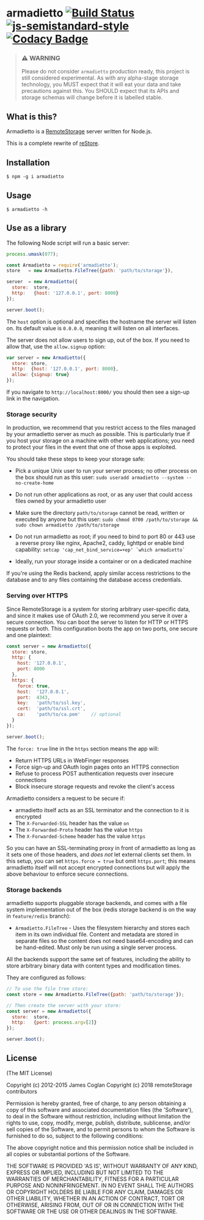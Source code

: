 # armadietto [![Build Status](https://secure.travis-ci.org/remotestorage/armadietto.svg)](http://travis-ci.org/remotestorage/armadietto) [![js-semistandard-style](https://img.shields.io/badge/code%20style-semistandard-brightgreen.svg?style=flat-square)](https://github.com/Flet/semistandard) [![Codacy Badge](https://api.codacy.com/project/badge/Grade/0eaafdf96ebb47a9ac462bcf6a7ccb06)](https://www.codacy.com/app/lesion/armadietto?utm_source=github.com&amp;utm_medium=referral&amp;utm_content=remotestorage/armadietto/&amp;utm_campaign=Badge_Grade)

> ### :warning: WARNING
> Please do not consider `armadietto` production ready, this project is still
> considered experimental.  As with any alpha-stage storage technology, you
> MUST expect that it will eat your data and take precautions against this. You
> SHOULD expect that its APIs and storage schemas will change before it is
> labelled stable.

## What is this?

Armadietto is a [RemoteStorage](https://remotestorage.io) server written for Node.js.

This is a complete rewrite of [reStore](https://github.com/jcoglan/restore).

## Installation
```
$ npm -g i armadietto
```

## Usage
```
$ armadietto -h
```

## Use as a library

The following Node script will run a basic server:

```js
process.umask(077);

const Armadietto = require('armadietto');
store   = new Armadietto.FileTree({path: 'path/to/storage'}),

server  = new Armadietto({
  store:  store,
  http:   {host: '127.0.0.1', port: 8000}
});

server.boot();
```

The `host` option is optional and specifies the hostname the server will listen
on. Its default value is `0.0.0.0`, meaning it will listen on all interfaces.

The server does not allow users to sign up, out of the box. If you need to allow
that, use the `allow.signup` option:

```js
var server = new Armadietto({
  store: store,
  http:  {host: '127.0.0.1', port: 8000},
  allow: {signup: true}
});
```

If you navigate to `http://localhost:8000/` you should then see a sign-up link
in the navigation.

### Storage security

In production, we recommend that you restrict access to the files managed by
your armadietto server as much as possible. This is particularly true if you host
your storage on a machine with other web applications; you need to protect your
files in the event that one of those apps is exploited.

You should take these steps to keep your storage safe:

* Pick a unique Unix user to run your server process; no other process on the
  box should run as this user:
  `sudo useradd armadietto --system --no-create-home`

* Do not run other applications as root, or as any user that could access files
  owned by your armadietto user
* Make sure the directory `path/to/storage` cannot be read, written or executed
  by anyone but this user:
  `sudo chmod 0700 /path/to/storage && sudo chown armadietto /path/to/storage`

* Do not run armadietto as root; if you need to bind to port 80 or 443 use a
  reverse proxy like nginx, Apache2, caddy, lighttpd or enable bind capability:
  ```setcap 'cap_net_bind_service=+ep' `which armadietto` ```

* Ideally, run your storage inside a container or on a dedicated machine

If you're using the Redis backend, apply similar access restrictions to the
database and to any files containing the database access credentials.

### Serving over HTTPS

Since RemoteStorage is a system for storing arbitrary user-specific data, and
since it makes use of OAuth 2.0, we recommend you serve it over a secure
connection. You can boot the server to listen for HTTP or HTTPS requests or
both. This configuration boots the app on two ports, one secure and one
plaintext:

```js
const server = new Armadietto({
  store: store,
  http: {
    host: '127.0.0.1',
    port: 8000
  },
  https: {
    force: true,
    host:  '127.0.0.1',
    port:  4343,
    key:   'path/to/ssl.key',
    cert:  'path/to/ssl.crt',
    ca:    'path/to/ca.pem'    // optional
  }
});

server.boot();
```

The `force: true` line in the `https` section means the app will:

* Return HTTPS URLs in WebFinger responses
* Force sign-up and OAuth login pages onto an HTTPS connection
* Refuse to process POST authentication requests over insecure connections
* Block insecure storage requests and revoke the client's access

Armadietto considers a request to be secure if:

* armadietto itself acts as an SSL terminator and the connection to it is encrypted
* The `X-Forwarded-SSL` header has the value `on`
* The `X-Forwarded-Proto` header has the value `https`
* The `X-Forwarded-Scheme` header has the value `https`

So you can have an SSL-terminating proxy in front of armadietto as long as it sets
one of those headers, and *does not* let external clients set them. In this
setup, you can set `https.force = true` but omit `https.port`; this means
armadietto itself will not accept encrypted connections but will apply the above
behaviour to enforce secure connections.

### Storage backends

armadietto supports pluggable storage backends, and comes with a file system
implementation out of the box (redis storage backend is on the way in
`feature/redis` branch):

* `Armadietto.FileTree` - Uses the filesystem hierarchy and stores each item in its
  own individual file. Content and metadata are stored in separate files so the
  content does not need base64-encoding and can be hand-edited. Must only be run
  using a single server process.

All the backends support the same set of features, including the ability to
store arbitrary binary data with content types and modification times.

They are configured as follows:

```js
// To use the file tree store:
const store = new Armadietto.FileTree({path: 'path/to/storage'});

// Then create the server with your store:
const server = new Armadietto({
  store:  store,
  http:   {port: process.argv[2]}
});

server.boot();
```

## License

(The MIT License)

Copyright (c) 2012-2015 James Coglan
Copyright (c) 2018 remoteStorage contributors

Permission is hereby granted, free of charge, to any person obtaining a copy of
this software and associated documentation files (the 'Software'), to deal in
the Software without restriction, including without limitation the rights to
use, copy, modify, merge, publish, distribute, sublicense, and/or sell copies of
the Software, and to permit persons to whom the Software is furnished to do so,
subject to the following conditions:

The above copyright notice and this permission notice shall be included in all
copies or substantial portions of the Software.

THE SOFTWARE IS PROVIDED 'AS IS', WITHOUT WARRANTY OF ANY KIND, EXPRESS OR
IMPLIED, INCLUDING BUT NOT LIMITED TO THE WARRANTIES OF MERCHANTABILITY, FITNESS
FOR A PARTICULAR PURPOSE AND NONINFRINGEMENT. IN NO EVENT SHALL THE AUTHORS OR
COPYRIGHT HOLDERS BE LIABLE FOR ANY CLAIM, DAMAGES OR OTHER LIABILITY, WHETHER
IN AN ACTION OF CONTRACT, TORT OR OTHERWISE, ARISING FROM, OUT OF OR IN
CONNECTION WITH THE SOFTWARE OR THE USE OR OTHER DEALINGS IN THE SOFTWARE.
